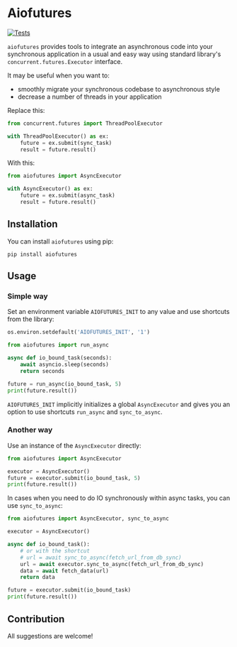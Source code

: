 # Aiofutures
[![Tests](https://github.com/KazakovDenis/relatives/actions/workflows/cicd.yml/badge.svg)](https://github.com/KazakovDenis/relatives/actions/workflows/cicd.yml)  

`aiofutures` provides tools to integrate an asynchronous code into your synchronous 
application in a usual and easy way using standard library's `concurrent.futures.Executor` interface.  
  
It may be useful when you want to:
- smoothly migrate your synchronous codebase to asynchronous style
- decrease a number of threads in your application 

Replace this:
```python
from concurrent.futures import ThreadPoolExecutor

with ThreadPoolExecutor() as ex:
    future = ex.submit(sync_task)
    result = future.result()
```

With this:
```python
from aiofutures import AsyncExecutor

with AsyncExecutor() as ex:
    future = ex.submit(async_task)
    result = future.result()
```


## Installation

You can install `aiofutures` using pip:

```
pip install aiofutures
```

## Usage

### Simple way

Set an environment variable `AIOFUTURES_INIT` to any value and use shortcuts from the library:

```python
os.environ.setdefault('AIOFUTURES_INIT', '1')

from aiofutures import run_async

async def io_bound_task(seconds):
    await asyncio.sleep(seconds)
    return seconds

future = run_async(io_bound_task, 5)
print(future.result())
```
`AIOFUTURES_INIT` implicitly initializes a global `AsyncExecutor` and gives you an option to use 
shortcuts `run_async` and `sync_to_async`.

### Another way

Use an instance of the `AsyncExecutor` directly:

```python
from aiofutures import AsyncExecutor

executor = AsyncExecutor()
future = executor.submit(io_bound_task, 5)
print(future.result())
```

In cases when you need to do IO synchronously within async tasks, you can use `sync_to_async`:

```python
from aiofutures import AsyncExecutor, sync_to_async

executor = AsyncExecutor()

async def io_bound_task():
    # or with the shortcut
    # url = await sync_to_async(fetch_url_from_db_sync)
    url = await executor.sync_to_async(fetch_url_from_db_sync)
    data = await fetch_data(url)
    return data

future = executor.submit(io_bound_task)
print(future.result())
```

## Contribution
All suggestions are welcome!
